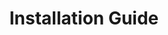 ---
layout: default
title: Installation Guide
parent: Project Information
nav_order: 3
last_modified_at: 2019-03-08
---